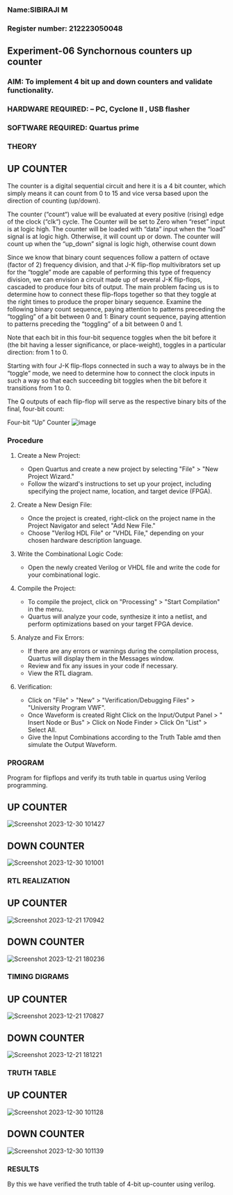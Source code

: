 ### Name:SIBIRAJI M 
### Register number: 212223050048

## Experiment-06 Synchornous counters up counter

### AIM: To implement 4 bit up and down counters and validate  functionality.

### HARDWARE REQUIRED:  – PC, Cyclone II , USB flasher
### SOFTWARE REQUIRED:   Quartus prime
### THEORY 

## UP COUNTER 
The counter is a digital sequential circuit and here it is a 4 bit counter, which simply means it can count from 0 to 15 and vice versa based upon the direction of counting (up/down). 

The counter (“count“) value will be evaluated at every positive (rising) edge of the clock (“clk“) cycle.
The Counter will be set to Zero when “reset” input is at logic high.
The counter will be loaded with “data” input when the “load” signal is at logic high. Otherwise, it will count up or down.
The counter will count up when the “up_down” signal is logic high, otherwise count down

Since we know that binary count sequences follow a pattern of octave (factor of 2) frequency division, and that J-K flip-flop multivibrators set up for the “toggle” mode are capable of performing this type of frequency division, we can envision a circuit made up of several J-K flip-flops, cascaded to produce four bits of output.
The main problem facing us is to determine how to connect these flip-flops together so that they toggle at the right times to produce the proper binary sequence.
Examine the following binary count sequence, paying attention to patterns preceding the “toggling” of a bit between 0 and 1:
Binary count sequence, paying attention to patterns preceding the “toggling” of a bit between 0 and 1.

Note that each bit in this four-bit sequence toggles when the bit before it (the bit having a lesser significance, or place-weight), toggles in a particular direction: from 1 to 0.



 
 

Starting with four J-K flip-flops connected in such a way to always be in the “toggle” mode, we need to determine how to connect the clock inputs in such a way so that each succeeding bit toggles when the bit before it transitions from 1 to 0.

The Q outputs of each flip-flop will serve as the respective binary bits of the final, four-bit count:

 

Four-bit “Up” Counter
![image](https://user-images.githubusercontent.com/36288975/169644758-b2f4339d-9532-40c5-af40-8f4f8c942e2c.png)



### Procedure
1. Create a New Project:
   - Open Quartus and create a new project by selecting "File" > "New Project Wizard."
   - Follow the wizard's instructions to set up your project, including specifying the project name, location, and target device (FPGA).

2. Create a New Design File:
   - Once the project is created, right-click on the project name in the Project Navigator and select "Add New File."
   - Choose "Verilog HDL File" or "VHDL File," depending on your chosen hardware description language.

3. Write the Combinational Logic Code:
   - Open the newly created Verilog or VHDL file and write the code for your combinational logic.
     
4. Compile the Project:
   - To compile the project, click on "Processing" > "Start Compilation" in the menu.
   - Quartus will analyze your code, synthesize it into a netlist, and perform optimizations based on your target FPGA device.

5. Analyze and Fix Errors: 
   - If there are any errors or warnings during the compilation process, Quartus will display them in the Messages window.
   - Review and fix any issues in your code if necessary.
   - View the RTL diagram.

6. Verification:
   - Click on "File" > "New" > "Verification/Debugging Files" > "University Program VWF".
   - Once Waveform is created Right Click on the Input/Output Panel > " Insert Node or Bus" > Click on Node Finder > Click On "List" > Select All.
   - Give the Input Combinations according to the Truth Table amd then simulate the Output Waveform.



### PROGRAM 
Program for flipflops  and verify its truth table in quartus using Verilog programming.

## UP COUNTER 
![Screenshot 2023-12-30 101427](https://github.com/SIBIRAJIM/Exp-7-Synchornous-counters-/assets/154588445/b87b3fed-7a90-4b1c-9f83-59c5be738d55)

## DOWN COUNTER 
![Screenshot 2023-12-30 101001](https://github.com/SIBIRAJIM/Exp-7-Synchornous-counters-/assets/154588445/e74b924b-598c-4b95-ba5f-9cad81f775e1)

### RTL REALIZATION

## UP COUNTER 
![Screenshot 2023-12-21 170942](https://github.com/SIBIRAJIM/Exp-7-Synchornous-counters-/assets/154588445/535fdb71-86cb-496d-8ee9-6e2f18933e81)

## DOWN COUNTER 
![Screenshot 2023-12-21 180236](https://github.com/SIBIRAJIM/Exp-7-Synchornous-counters-/assets/154588445/c5536993-4bef-40ea-8ce9-21bb7d8664c1)

### TIMING DIGRAMS 

## UP COUNTER  
![Screenshot 2023-12-21 170827](https://github.com/SIBIRAJIM/Exp-7-Synchornous-counters-/assets/154588445/5a05d875-3d36-4173-ab9a-dc83fdedf0ba)

## DOWN COUNTER 
![Screenshot 2023-12-21 181221](https://github.com/SIBIRAJIM/Exp-7-Synchornous-counters-/assets/154588445/d7a763f3-db25-424c-811c-464f31ca2a33)

### TRUTH TABLE 

## UP COUNTER
![Screenshot 2023-12-30 101128](https://github.com/SIBIRAJIM/Exp-7-Synchornous-counters-/assets/154588445/15773950-67d2-42ff-8628-9ae8619a91e7)

## DOWN COUNTER 
![Screenshot 2023-12-30 101139](https://github.com/SIBIRAJIM/Exp-7-Synchornous-counters-/assets/154588445/d488e0c3-7083-4616-9e49-84f2cc97c619)

### RESULTS 
By this we have verified the truth table of 4-bit up-counter using verilog.
